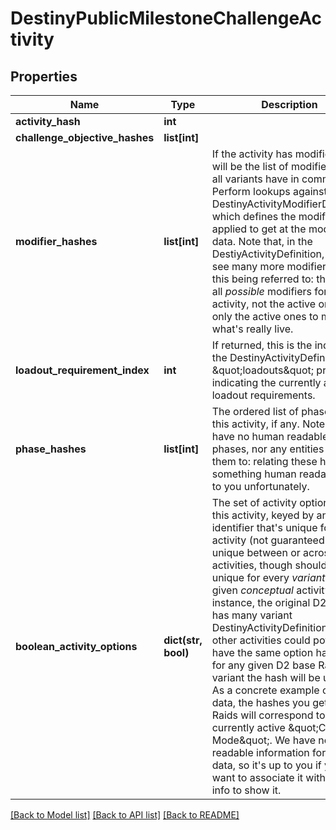 # DestinyPublicMilestoneChallengeActivity

## Properties
Name | Type | Description | Notes
------------ | ------------- | ------------- | -------------
**activity_hash** | **int** |  | [optional] 
**challenge_objective_hashes** | **list[int]** |  | [optional] 
**modifier_hashes** | **list[int]** | If the activity has modifiers, this will be the list of modifiers that all variants have in common. Perform lookups against DestinyActivityModifierDefinition which defines the modifier being applied to get at the modifier data.  Note that, in the DestiyActivityDefinition, you will see many more modifiers than this being referred to: those are all *possible* modifiers for the activity, not the active ones. Use only the active ones to match what&#39;s really live. | [optional] 
**loadout_requirement_index** | **int** | If returned, this is the index into the DestinyActivityDefinition&#39;s \&quot;loadouts\&quot; property, indicating the currently active loadout requirements. | [optional] 
**phase_hashes** | **list[int]** | The ordered list of phases for this activity, if any. Note that we have no human readable info for phases, nor any entities to relate them to: relating these hashes to something human readable is up to you unfortunately. | [optional] 
**boolean_activity_options** | **dict(str, bool)** | The set of activity options for this activity, keyed by an identifier that&#39;s unique for this activity (not guaranteed to be unique between or across all activities, though should be unique for every *variant* of a given *conceptual* activity: for instance, the original D2 Raid has many variant DestinyActivityDefinitions. While other activities could potentially have the same option hashes, for any given D2 base Raid variant the hash will be unique).  As a concrete example of this data, the hashes you get for Raids will correspond to the currently active \&quot;Challenge Mode\&quot;.  We have no human readable information for this data, so it&#39;s up to you if you want to associate it with such info to show it. | [optional] 

[[Back to Model list]](../README.md#documentation-for-models) [[Back to API list]](../README.md#documentation-for-api-endpoints) [[Back to README]](../README.md)


